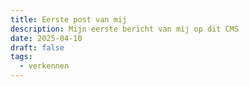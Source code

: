 ```yaml
---
title: Eerste post van mij
description: Mijn eerste bericht van mij op dit CMS
date: 2025-04-10
draft: false
tags:
  - verkennen
---
```


